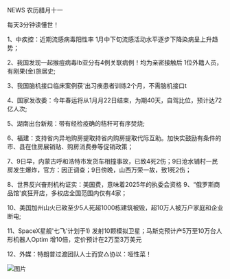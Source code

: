 NEWS 农历腊月十一

每天3分钟读懂世！

1、中疾控：近期流感病毒阳性率 1月中下旬流感活动水平逐步下降染病呈上升趋势；

2、我国发现一起猴痘病毒Ib亚分有4例关联病例！均为亲密接触后 1位外籍人员，有刚果(金)旅居史;

3、我国脑机接口临床案例获'出习痪患者训练2个月，不需脑机接口t

4、国家发改委：今年春运将从1月月22日结束，为期40天，自驾比位，预计达72亿人次;

5、湖南出台新规：带有经检疫确的秸秆可有序焚烧;

6、福建：支持省内异地购房提取持省内购房提取代际互助。加快实鼓励有条件的市、县在住房展销贴、购房消费券等促销政策；

7、9日早，内蒙古呼和浩特市发货车相撞事故，已致4死2伤；9日沧水铺村一民房发生爆炸，官方：因正调查；9日傍晚，山西万荣一故，致1死2伤；

8、世界反兴奋剂机构证实：美国费，意味着2025年的执委会资格 9、“俄罗斯商品馆'疯狂开店，多权店全国范围内仅有4家；

10、美国加州山火已致至少5人死超1000栋建筑被毁，超10万人被万户家庭和企业断电;

11、SpaceX星舰'七飞'计划于1) 发射10颗模拟卫星；马斯克预计产5万至10万台人形机器人Optim 增10倍，定价预计在2万至3万美元

12、外媒：特朗普过渡团队人士而安△协以：哑性菜！

![图片](https://api.03c3.cn/api/zb)
